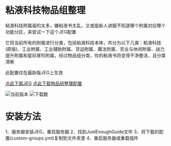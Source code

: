 # 粘液科技物品组整理

粘液科技附属装的太多，嫌粘液书太乱，又或是新人进服不知道哪个附属对应哪个功能分区，来尝试一下这个JEG配置

它将当前所有的附属进行分类，包括粘液科技本体，共分为以下几类：粘液科技(原版)、工业附属、工业辅助附属、货运附属、魔法附属、农业与休闲附属、战力提升附属和星际冒险附属，经过物品组分类，你的粘液书将变得干净整洁，且分类清晰

此配置仅在最新版JEG上生效

[点此下载JEG](https://builds.guizhanss.com/balugaq/JustEnoughGuide/master)
[点此下载物品组整理配置](https://github.com/haiman233/JEG-custom-groups-config/releases)

![当前版本](https://img.shields.io/github/v/release/haiman233/JEG-custom-groups-config?include_prereleases)
![下载数](https://img.shields.io/github/downloads/haiman233/JEG-custom-groups-config/total)

# 安装方法

1、服务器安装JEG，重启服务器
2、找到JustEnoughGuide文件
3、将下载的配置(custom-groups.yml)复制到文件夹里
4、重启服务器或重载插件
